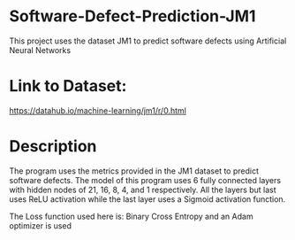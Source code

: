 # Software-Defect-Prediction-JM1

This project uses the dataset JM1 to predict software defects using Artificial Neural Networks

# Link to Dataset:
https://datahub.io/machine-learning/jm1/r/0.html

# Description
The program uses the metrics provided in the JM1 dataset to predict software defects.
The model of this program uses 6 fully connected layers with hidden nodes of 21, 16, 8, 4, and 1 respectively.
All the layers but last uses ReLU activation while the last layer uses a Sigmoid activation function.

The Loss function used here is: Binary Cross Entropy
and an Adam optimizer is used
